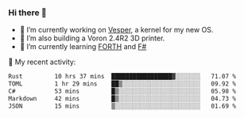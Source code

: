 ### Hi there 👋

<!--
**berkus/berkus** is a ✨ _special_ ✨ repository because its `README.md` (this file) appears on your GitHub profile.

Here are some ideas to get you started:

- 🔭 I’m currently working on ...
- 🌱 I’m currently learning ...
- 👯 I’m looking to collaborate on ...
- 🤔 I’m looking for help with ...
- 💬 Ask me about ...
- 📫 How to reach me: ...
- 😄 Pronouns: ...
- ⚡ Fun fact: ...
-->

- 🔭 I’m currently working on [Vesper](https://github.com/metta-systems/vesper), a kernel for my new OS.
- 🔭 I’m also building a Voron 2.4R2 3D printer.
- 🌱 I’m currently learning [FORTH](http://forth.com/starting-forth/) and [F#](https://fsharpforfunandprofit.com/)

💼 My recent activity:

<!--START_SECTION:waka-->

```txt
Rust         10 hrs 37 mins  █████████████████▓░░░░░░░   71.07 %
TOML         1 hr 29 mins    ██▒░░░░░░░░░░░░░░░░░░░░░░   09.92 %
C#           53 mins         █▒░░░░░░░░░░░░░░░░░░░░░░░   05.98 %
Markdown     42 mins         █▒░░░░░░░░░░░░░░░░░░░░░░░   04.73 %
JSON         15 mins         ▒░░░░░░░░░░░░░░░░░░░░░░░░   01.69 %
```

<!--END_SECTION:waka-->
